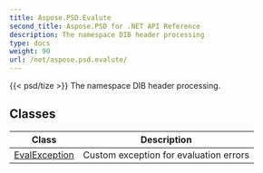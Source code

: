 ```yaml
---
title: Aspose.PSD.Evalute
second_title: Aspose.PSD for .NET API Reference
description: The namespace DIB header processing
type: docs
weight: 90
url: /net/aspose.psd.evalute/
---
```

{{< psd/tize >}}
The namespace DIB header processing.

## Classes

| Class | Description |
| --- | --- |
| [EvalException](./evalexception/) | Custom exception for evaluation errors |


